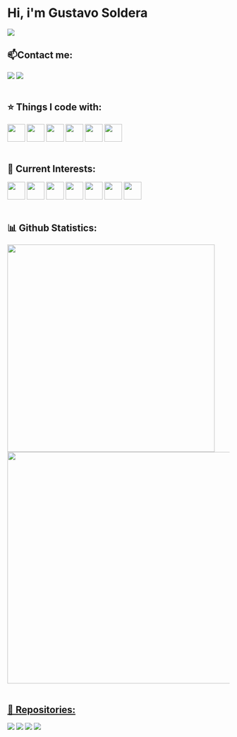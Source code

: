 <h1>Hi, i'm Gustavo Soldera</h1>
<a href="https://gsoldera.dev" target="_blank"><img src="https://cdn.discordapp.com/attachments/1109870440945565726/1109898222190735381/header.png"/></a>
<h2>📫Contact me:</h2>
<div>
  <a href = "mailto:gustavo.soldera@gmail.com" target="_blank"><img src="https://img.shields.io/badge/Gmail-D14836?style=for-the-badge&logo=gmail&logoColor=white" target="_blank"></a>
  <a href="https://www.linkedin.com/in/g-soldera/" target="_blank"><img src="https://img.shields.io/badge/-LinkedIn-%230077B5?style=for-the-badge&logo=linkedin&logoColor=white" target="_blank"></a>   
</div>
<br>
<h2>⭐️ Things I code with:</h2>
<div>
<img src="https://cdn.jsdelivr.net/gh/devicons/devicon/icons/html5/html5-plain-wordmark.svg" width="40" height="40" target="_blank"/> <img src="https://cdn.jsdelivr.net/gh/devicons/devicon/icons/css3/css3-plain-wordmark.svg" width="40" height="40" target="_blank"/> <img src="https://cdn.jsdelivr.net/gh/devicons/devicon/icons/javascript/javascript-plain.svg" width="40" height="40" target="_blank"/> <img src="https://cdn.jsdelivr.net/gh/devicons/devicon/icons/nodejs/nodejs-original.svg" width="40" height="40" target="_blank"/> <img src="https://cdn.jsdelivr.net/gh/devicons/devicon/icons/git/git-plain.svg" width="40" height="40" target="_blank"/> <img src="https://cdn.jsdelivr.net/gh/devicons/devicon/icons/npm/npm-original-wordmark.svg" width="40" height="40" target="_blank"/>
          
           
</div>
<br>
<h2>🌱 Current Interests:</h2>
<div>
<img src="https://cdn.jsdelivr.net/gh/devicons/devicon/icons/react/react-original-wordmark.svg" width="40" height="40" target="_blank"/> <img src="https://cdn.jsdelivr.net/gh/devicons/devicon/icons/redux/redux-original.svg" width="40" height="40" target="_blank"/> <img src="https://cdn.jsdelivr.net/gh/devicons/devicon/icons/typescript/typescript-plain.svg" width="40" height="40" target="_blank"/> <img src="https://cdn.jsdelivr.net/gh/devicons/devicon/icons/nextjs/nextjs-line.svg" width="40" height="40" target="_blank"/> <img src="https://cdn.jsdelivr.net/gh/devicons/devicon/icons/angularjs/angularjs-plain.svg" width="40" height="40" target="_blank"/> <img src="https://cdn.jsdelivr.net/gh/devicons/devicon/icons/tailwindcss/tailwindcss-plain.svg" width="40" height="40" target="_blank"/> <img src="https://cdn.jsdelivr.net/gh/devicons/devicon/icons/sass/sass-original.svg" width="40" height="40" target="_blank"/>
           
</div>
<br>
<h2>📊 Github Statistics:</h2>
<div>
  <a href="https://github.com/g-soldera">
  <img src="https://github-readme-stats.vercel.app/api/top-langs/?username=g-soldera&layout=compact&langs_count=7&theme=synthwave" width="470"/>
  <img src="https://github-readme-stats.vercel.app/api?username=g-soldera&show_icons=true&theme=synthwave&include_all_commits=true&count_private=true" width="525"/>
</div>
<br>
<h2>📑 Repositories:</h2>
<a href="https://github.com/g-soldera/social-linking" target="_blank"><img src="https://cdn.discordapp.com/attachments/1109870440945565726/1111637291144859728/sociallinkingHeader.png"/></a>
<a href="https://github.com/g-soldera/art-gallery" target="_blank"><img src="https://cdn.discordapp.com/attachments/1109870440945565726/1111628222283644928/absolutegalleryHeader.png"/></a>
<a href="https://github.com/g-soldera/portfolio-cards" target="_blank"><img src="https://media.discordapp.net/attachments/1109870440945565726/1116012126822203502/portfolioHeader.png"/></a>
<a href="https://github.com/g-soldera/launch-countdown" target="_blank"><img src="https://media.discordapp.net/attachments/1109870440945565726/1116447233844465758/launchHeader.png"/></a>
